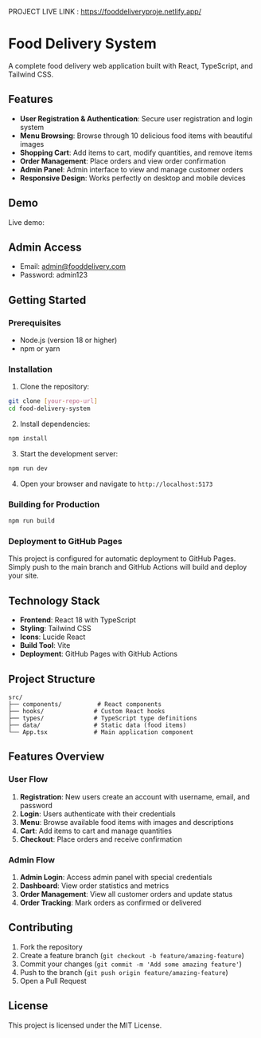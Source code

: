 
PROJECT LIVE LINK : https://fooddeliveryproje.netlify.app/


# Food Delivery System

A complete food delivery web application built with React, TypeScript, and Tailwind CSS.

## Features

- **User Registration & Authentication**: Secure user registration and login system
- **Menu Browsing**: Browse through 10 delicious food items with beautiful images
- **Shopping Cart**: Add items to cart, modify quantities, and remove items
- **Order Management**: Place orders and view order confirmation
- **Admin Panel**: Admin interface to view and manage customer orders
- **Responsive Design**: Works perfectly on desktop and mobile devices

## Demo

Live demo:

## Admin Access

- Email: admin@fooddelivery.com
- Password: admin123

## Getting Started

### Prerequisites

- Node.js (version 18 or higher)
- npm or yarn

### Installation

1. Clone the repository:
```bash
git clone [your-repo-url]
cd food-delivery-system
```

2. Install dependencies:
```bash
npm install
```

3. Start the development server:
```bash
npm run dev
```

4. Open your browser and navigate to `http://localhost:5173`

### Building for Production

```bash
npm run build
```

### Deployment to GitHub Pages

This project is configured for automatic deployment to GitHub Pages. Simply push to the main branch and GitHub Actions will build and deploy your site.

## Technology Stack

- **Frontend**: React 18 with TypeScript
- **Styling**: Tailwind CSS
- **Icons**: Lucide React
- **Build Tool**: Vite
- **Deployment**: GitHub Pages with GitHub Actions

## Project Structure

```
src/
├── components/          # React components
├── hooks/              # Custom React hooks
├── types/              # TypeScript type definitions
├── data/               # Static data (food items)
└── App.tsx             # Main application component
```

## Features Overview

### User Flow
1. **Registration**: New users create an account with username, email, and password
2. **Login**: Users authenticate with their credentials
3. **Menu**: Browse available food items with images and descriptions
4. **Cart**: Add items to cart and manage quantities
5. **Checkout**: Place orders and receive confirmation

### Admin Flow
1. **Admin Login**: Access admin panel with special credentials
2. **Dashboard**: View order statistics and metrics
3. **Order Management**: View all customer orders and update status
4. **Order Tracking**: Mark orders as confirmed or delivered

## Contributing

1. Fork the repository
2. Create a feature branch (`git checkout -b feature/amazing-feature`)
3. Commit your changes (`git commit -m 'Add some amazing feature'`)
4. Push to the branch (`git push origin feature/amazing-feature`)
5. Open a Pull Request

## License

This project is licensed under the MIT License.
